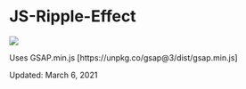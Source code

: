 # JS-Ripple-Effect
<img src="ripple.gif">
<p>Uses GSAP.min.js [https://unpkg.co/gsap@3/dist/gsap.min.js]</p>
<p>Updated: March 6, 2021 </p>
